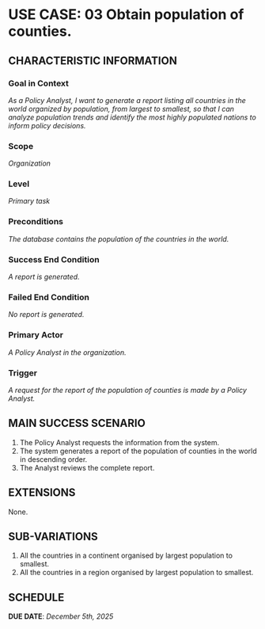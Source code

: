 # USE CASE: 03 Obtain population of counties. 

## CHARACTERISTIC INFORMATION

### Goal in Context

*As a Policy Analyst, I want to generate a report listing all countries in the world organized by population, from largest to smallest, so that I can analyze population trends and identify the most highly populated nations to inform policy decisions.*

### Scope

*Organization*

### Level

*Primary task*

### Preconditions

*The database contains the population of the countries in the world.*

### Success End Condition

*A report is generated.*

### Failed End Condition

*No report is generated.*

### Primary Actor

*A Policy Analyst in the organization.*

### Trigger

*A request for the report of the population of counties is made by a Policy Analyst.*

## MAIN SUCCESS SCENARIO

1. The Policy Analyst requests the information from the system.
2. The system generates a report of the population of counties in the world in descending order.
3. The Analyst reviews the complete report.

## EXTENSIONS

None.

## SUB-VARIATIONS

1. All the countries in a continent organised by largest population to smallest.
2. All the countries in a region organised by largest population to smallest.


## SCHEDULE

**DUE DATE**: *December 5th, 2025*
